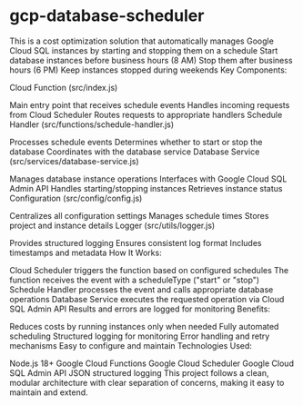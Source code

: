# gcp-database-scheduler
This is a cost optimization solution that automatically manages Google Cloud SQL instances by starting and stopping them on a schedule
Start database instances before business hours (8 AM)
Stop them after business hours (6 PM)
Keep instances stopped during weekends
Key Components:

Cloud Function (src/index.js)

Main entry point that receives schedule events
Handles incoming requests from Cloud Scheduler
Routes requests to appropriate handlers
Schedule Handler (src/functions/schedule-handler.js)

Processes schedule events
Determines whether to start or stop the database
Coordinates with the database service
Database Service (src/services/database-service.js)

Manages database instance operations
Interfaces with Google Cloud SQL Admin API
Handles starting/stopping instances
Retrieves instance status
Configuration (src/config/config.js)

Centralizes all configuration settings
Manages schedule times
Stores project and instance details
Logger (src/utils/logger.js)

Provides structured logging
Ensures consistent log format
Includes timestamps and metadata
How It Works:

Cloud Scheduler triggers the function based on configured schedules
The function receives the event with a scheduleType ("start" or "stop")
Schedule Handler processes the event and calls appropriate database operations
Database Service executes the requested operation via Cloud SQL Admin API
Results and errors are logged for monitoring
Benefits:

Reduces costs by running instances only when needed
Fully automated scheduling
Structured logging for monitoring
Error handling and retry mechanisms
Easy to configure and maintain
Technologies Used:

Node.js 18+
Google Cloud Functions
Google Cloud Scheduler
Google Cloud SQL Admin API
JSON structured logging
This project follows a clean, modular architecture with clear separation of concerns, making it easy to maintain and extend.
